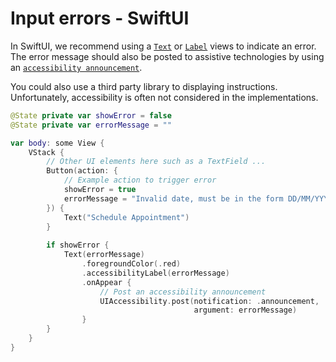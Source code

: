 # Input errors - SwiftUI

In SwiftUI, we recommend using a [`Text`](https://developer.apple.com/documentation/swiftui/text) or [`Label`](https://developer.apple.com/documentation/swiftui/label) views to indicate an error. The error message should also be posted to assistive technologies by using an [`accessibility announcement`](../Techniques/accessibility-announcement.md).

You could also use a third party library to displaying instructions. Unfortunately, accessibility is often not considered in the implementations.

```swift
@State private var showError = false
@State private var errorMessage = ""

var body: some View {
    VStack {
        // Other UI elements here such as a TextField ...
        Button(action: {
            // Example action to trigger error
            showError = true
            errorMessage = "Invalid date, must be in the form DD/MM/YYYY, for example, 01/01/2000"
        }) {
            Text("Schedule Appointment")
        }
        
        if showError {
            Text(errorMessage)
                .foregroundColor(.red)
                .accessibilityLabel(errorMessage)
                .onAppear {
                    // Post an accessibility announcement
                    UIAccessibility.post(notification: .announcement,
                                         argument: errorMessage)
                }
        }
    }
}
```
